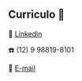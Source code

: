## Curriculo 🧷

:link:
[Linkedin](https://www.linkedin.com/in/casima)



:phone: (12) 9 98819-8101

:email: 
[E-mail](brunoabcx@gmail.com)